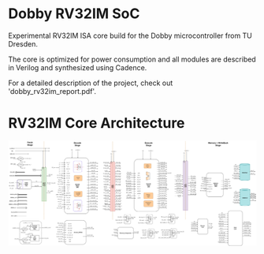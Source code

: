 # Dobby RV32IM SoC

Experimental RV32IM ISA core build for the Dobby microcontroller from TU Dresden.

The core is optimized for power consumption and all modules are 
described in Verilog and synthesized using Cadence.

For a detailed description of the project, check out 'dobby_rv32im_report.pdf'.

# RV32IM Core Architecture

![Core Architecture](core_uarch.png)
